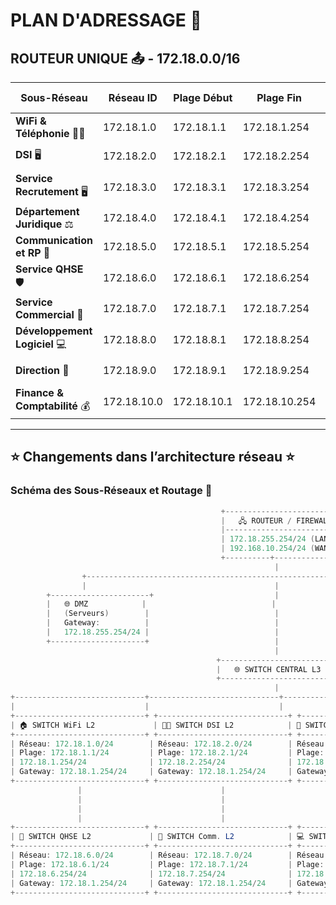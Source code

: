 # PLAN D'ADRESSAGE 📑

## ROUTEUR UNIQUE 📤 - **172.18.0.0/16**

| **Sous-Réseau**               | **Réseau ID**    | **Plage Début**      | **Plage Fin**       | **Broadcast**      | **CIDR**  | **Utilisateurs** | **Adresses disponibles** | **Gateway**     |
|--------------------------------|------------------|----------------------|---------------------|--------------------|-----------|------------------|---------------------------|-----------------|
| **WiFi & Téléphonie** 📶📞     | 172.18.1.0       | 172.18.1.1           | 172.18.1.254        | 172.18.1.255       | /24       |       ???      | 254 adresses             | 172.18.1.254     |
| **DSI** 🖥️                     | 172.18.2.0       | 172.18.2.1           | 172.18.2.254        | 172.18.2.255       | /24       | 12 👨‍🏫            | 254 adresses             | 172.18.1.254     |
| **Service Recrutement** 🖥️     | 172.18.3.0       | 172.18.3.1           | 172.18.3.254        | 172.18.3.255       | /24       | 3 👨‍🏫             | 254 adresses             | 172.18.1.254     |
| **Département Juridique** ⚖️   | 172.18.4.0       | 172.18.4.1          | 172.18.4.254        | 172.18.4.255        | /24       | 10 👨‍🏫            | 254 adresses             | 172.18.1.254     |
| **Communication et RP** 📰     | 172.18.5.0       | 172.18.5.1           | 172.18.5.254        | 172.18.5.255       | /24       | 18 👨‍🏫             | 254 adresses             | 172.18.1.254     |
| **Service QHSE** 🛡️            | 172.18.6.0       | 172.18.6.1            | 172.18.6.254        | 172.18.6.255       | /24       | 4 👨‍🏫              | 254 adresses            | 172.18.1.254      |
| **Service Commercial** 💼      | 172.18.7.0       | 172.18.7.1           | 172.18.7.254        | 172.18.7.255       | /24       | 15 👨‍🏫             | 254 adresses             | 172.18.1.254      |
| **Développement Logiciel** 💻  | 172.18.8.0       | 172.18.8.1           | 172.18.8.254        | 172.18.8.255       | /24       | 94 👨‍🏫             | 254 adresses             | 172.18.1.254      |
| **Direction** 🏢               | 172.18.9.0       | 172.18.9.1           | 172.18.9.254        | 172.18.9.255       | /24       | 3 👨‍🏫             | 254 adresses             | 172.18.1.254      |
| **Finance & Comptabilité** 💰  | 172.18.10.0      | 172.18.10.1          | 172.18.10.254       | 172.18.10.255      | /24       | 8 👨‍🏫             | 254 adresses             | 172.18.1.254      |

---

## ⭐ Changements dans l’architecture réseau ⭐

### Schéma des Sous-Réseaux et Routage 📑

```java
                                               +---------------------------+
                                               |   🖧 ROUTEUR / FIREWALL   |
                                               |---------------------------|
                                               | 172.18.255.254/24 (LAN)   |
                                               | 192.168.10.254/24 (WAN)   |
                                               +----------+----------------+
                                                           |
                +---------------------------------------------------------+---------------------------+
                |                                          |                                          |               
        +----------------------+                           |                             +------------------------+
        |   🌐 DMZ            |                            |                             |    🌍 INTERNET        |
        |   (Serveurs)        |                            |                             |   (Vaste Internet)     |
        |   Gateway:          |                            |                             |   Gateway:             |
        |   172.18.255.254/24 |                            |                             |   192.168.10.254/24    |
        +---------------------+                            |                             +------------------------+
                                                           |
                                              +-------------------------+
                                              |   🌐 SWITCH CENTRAL L3  |
                                              +-------------------------+
                                                           |
+-----------------------------+-----------------------------+-----------------------------+-----------------------------+-----------------------------+
|                             |                             |                             |                             |                             |
+-----------------------------+ +-----------------------------+ +-----------------------------+ +-----------------------------+ +-----------------------------+
| 🏠 SWITCH WiFi L2             | 🧑‍💻 SWITCH DSI L2            | 🔄 SWITCH Recrut. L2           | ⚖️ SWITCH Juridiq. L2          | 🌍 SWITCH Publics L2    |
+-----------------------------+ +-----------------------------+ +-----------------------------+ +-----------------------------+ +-----------------------------+
| Réseau: 172.18.1.0/24        | Réseau: 172.18.2.0/24        | Réseau: 172.18.3.0/24        | Réseau: 172.18.4.0/24        | Réseau: 172.18.5.0/24           |
| Plage: 172.18.1.1/24         | Plage: 172.18.2.1/24         | Plage: 172.18.3.1/24         | Plage: 172.18.4.1/24         | Plage: 172.18.5.1/24            |
| 172.18.1.254/24              | 172.18.2.254/24              | 172.18.3.254/24              | 172.18.4.254/24              | 172.18.5.254/24                 |
| Gateway: 172.18.1.254/24     | Gateway: 172.18.1.254/24     | Gateway: 172.18.1.254/24     | Gateway: 172.18.1.254/24     | Gateway: 172.18.1.254/24        |
+-----------------------------+ +-----------------------------+ +-----------------------------+ +-----------------------------+ +-----------------------------+
               |                               |                               |                               |                               |
               |                               |                               |                               |                               |        
               |                               |                               |                               |                               |
               |                               |                               |                               |                               |
+-----------------------------+ +-----------------------------+ +-----------------------------+ +-----------------------------+ +-----------------------------+
| 🏢 SWITCH QHSE L2             | 💼 SWITCH Comm. L2            | 💻 SWITCH Logiciel L2         | 🏢 SWITCH Dir. L2             | 💰 SWITCH Fin. L2         |
+-----------------------------+ +-----------------------------+ +-----------------------------+ +-----------------------------+ +-----------------------------+
| Réseau: 172.18.6.0/24        | Réseau: 172.18.7.0/24        | Réseau: 172.18.8.0/24        | Réseau: 172.18.9.0/24        | Réseau: 172.18.10.0/24          |
| Plage: 172.18.6.1/24         | Plage: 172.18.7.1/24         | Plage: 172.18.8.1/24         | Plage: 172.18.9.1/24         | Plage: 172.18.10.1/24           |
| 172.18.6.254/24              | 172.18.7.254/24              | 172.18.8.254/24              | 172.18.9.254/24              | 172.18.10.254/24                |
| Gateway: 172.18.1.254/24     | Gateway: 172.18.1.254/24     | Gateway: 172.18.1.254/24     | Gateway: 172.18.1.254/24     | Gateway: 172.18.1.254/24        |
+-----------------------------+ +-----------------------------+ +-----------------------------+ +-----------------------------+ +-----------------------------+




